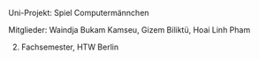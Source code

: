 Uni-Projekt: Spiel Computermännchen

Mitglieder: 
Waindja Bukam Kamseu, 
Gizem Biliktü, 
Hoai Linh Pham

2. Fachsemester, HTW Berlin
